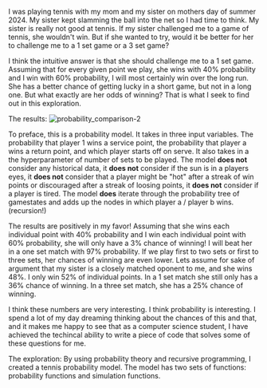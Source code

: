 I was playing tennis with my mom and my sister on mothers day of summer 2024. My sister kept slamming the ball into the net so I had time to think. My sister is really not good at tennis.
If my sister challenged me to a game of tennis, she wouldn't win. But if she wanted to try, would it be better for her to challenge me to a 1 set game or a 3 set game?

I think the intuitive answer is that she should challenge me to a 1 set game. Assuming that for every given point we play, she wins with 40% probability and I win with 60% probability, I will 
most certainly win over the long run. She has a better chance of getting lucky in a short game, but not in a long one. But what exactly are her odds of winning? That is what I seek to find out in this exploration.

The results:
![probability_comparison-2](https://github.com/user-attachments/assets/e0b58fca-f225-43d9-9faf-d5ad4e728747)

To preface, this is a probability model. 
It takes in three input variables. The probability that player 1 wins a service point, the probability that player a wins a return point, and which player starts off on serve.
It also takes in a the hyperparameter of number of sets to be played. 
The model **does not** consider any historical data, it **does not** consider if the sun is in a players eyes, it **does not** consider that a player might be "hot" after a streak of win points or discouraged after a streak of loosing points, it **does not** consider if a player is tired.
The model **does** iterate through the probability tree of gamestates and adds up the nodes in which player a / player b wins. (recursion!)

The results are positively in my favor! 
Assuming that she wins each individual point with 40% probability and I win each individual point with 60% probability, she will only have a 3% chance of winning! 
I will beat her in a one set match with 97% probability. 
If we play first to two sets or first to three sets, her chances of winning are even lower.
Lets assume for sake of argument that my sister is a closely matched oponent to me, and she wins 48%. 
I only win 52% of individual points. 
In a 1 set match she still only has a 36% chance of winning. In a three set match, she has a 25% chance of winning.

I think these numbers are very interesting. I think probability is interesting. I spend a lot of my day dreaming thinking about the chances of this and that, and it makes me happy to see that as a computer science student, I have achieved the techincal ability to write a piece of code that solves some of these questions for me.


The exploration:
By using probability theory and recursive programming, I created a tennis probability model.
The model has two sets of functions: probability functions and simulation functions.
